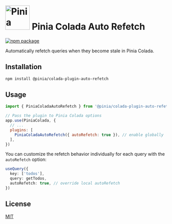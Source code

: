 <h1>
  <img height="76" src="https://github.com/posva/pinia-colada/assets/664177/02011637-f94d-4a35-854a-02f7aed86a3c" alt="Pinia Colada logo">
  Pinia Colada Auto Refetch
</h1>

<a href="https://npmjs.com/package/@pinia/colada-plugin-auto-refetch">
  <img src="https://badgen.net/npm/v/@pinia/colada-plugin-auto-refetch/latest" alt="npm package">
</a>

Automatically refetch queries when they become stale in Pinia Colada.

## Installation

```sh
npm install @pinia/colada-plugin-auto-refetch
```

## Usage

```js
import { PiniaColadaAutoRefetch } from '@pinia/colada-plugin-auto-refetch'

// Pass the plugin to Pinia Colada options
app.use(PiniaColada, {
  // ...
  plugins: [
    PiniaColadaAutoRefetch({ autoRefetch: true }), // enable globally
  ],
})
```

You can customize the refetch behavior individually for each query with the `autoRefetch` option:

```ts
useQuery({
  key: ['todos'],
  query: getTodos,
  autoRefetch: true, // override local autoRefetch
})
```

## License

[MIT](http://opensource.org/licenses/MIT)
